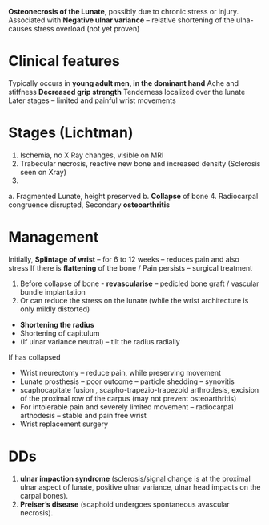 **Osteonecrosis of the Lunate**, possibly due to chronic stress or injury.
Associated with **Negative ulnar variance** – relative shortening of the ulna- causes stress overload (not yet proven)

# Clinical features 

Typically occurs in **young adult men, in the dominant hand**
Ache and stiffness
**Decreased grip strength**
Tenderness localized over the lunate
Later stages – limited and painful wrist movements

# Stages (Lichtman)

1.	Ischemia, no X Ray changes, visible on MRI
2.	Trabecular necrosis, reactive new bone and increased density  (Sclerosis seen on Xray)
3.	
 a.	Fragmented Lunate, height preserved
 b.	**Collapse** of bone
4.	Radiocarpal congruence disrupted, Secondary **osteoarthritis**

# Management

Initially, **Splintage of wrist** – for 6 to 12 weeks – reduces pain and also stress
If there is **flattening** of the bone / Pain persists – surgical treatment
1.	Before collapse of bone -  **revascularise** – pedicled bone graft / vascular bundle implantation 
2.	Or can reduce the stress on the lunate (while the wrist architecture is only mildly distorted)
-	**Shortening the radius**
-	Shortening of capitulum
-	(If ulnar variance neutral) – tilt the radius radially

If has collapsed
- Wrist neurectomy – reduce pain, while preserving movement
- Lunate prosthesis – poor outcome – particle shedding – synovitis
- scaphocapitate fusion , scapho-trapezio-trapezoid arthrodesis,  excision of the proximal row of the carpus (may not prevent osteoarthritis)
- For intolerable pain and severely limited movement – radiocarpal arthodesis – stable and pain free wrist
- Wrist replacement surgery

# DDs
1.	**ulnar impaction syndrome**  (sclerosis/signal change is at the proximal ulnar aspect of lunate, positive ulnar variance, ulnar head impacts on the carpal bones).
2.	**Preiser’s disease** (scaphoid undergoes spontaneous avascular necrosis).


